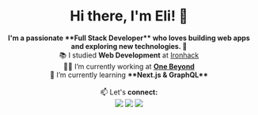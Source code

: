 <h1 align="center">
  Hi there, I'm Eli! 👋
</h1>

<p align="center">
  <strong>I'm a passionate **Full Stack Developer** who loves building web apps and exploring new technologies. 🚀 </strong>
  <br /> 📚 I studied <strong>Web Development</strong> at <a href="https://www.ironhack.com/es-en" target="_blank">Ironhack</a>
  <br /> 👩‍💻 I’m currently working at <strong><a href="https://www.one-beyond.com/" target="_blank">One Beyond</a></strong>
  <br /> 🌱 I’m currently learning <strong>**Next.js & GraphQL**</strong>
  <br />
  <br /> 📫 Let's <strong>connect:</strong>
  <br />
  <a href="https://www.linkedin.com/in/em-lombardi/" target="_blank"><img src="https://img.shields.io/badge/LinkedIn-0077B5?style=for-the-badge&logo=linkedin&logoColor=white" /></a>
  <a href="https://dev.to/elizabethlomb" target="_blank"><img src="https://img.shields.io/badge/dev.to-0A0A0A?style=for-the-badge&logo=devdotto&logoColor=white" /></a>
  <a href="https://github.com/elizabethLomb?tab=repositories" target="_blank"><img src="https://img.shields.io/badge/GitHub-100000?style=for-the-badge&logo=github&logoColor=white" /></a>
</p>

<!--
**elizabethLomb/elizabethLomb** is a ✨ _special_ ✨ repository because its `README.md` (this file) appears on your GitHub profile.
Here are some ideas to get you started:

- 🔭 I’m currently working on ...
- 🌱 I’m currently learning ...
- 👯 I’m looking to collaborate on ...
- 🤔 I’m looking for help with ...
- 💬 Ask me about ...
- 📫 How to reach me: ...
- 😄 Pronouns: ...
- ⚡ Fun fact: ...
-->
